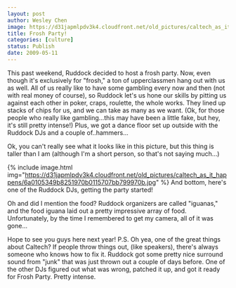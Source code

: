 ```yaml
---
layout: post
author: Wesley Chen
image: https://d31japmlpdv3k4.cloudfront.net/old_pictures/caltech_as_it_happens/6a0105349b8251970b01156f85f6bb970c.jpg
title: Frosh Party!
categories: [culture]
status: Publish
date: 2009-05-11
---
```


This past weekend, Ruddock decided to host a frosh party. Now, even though it's exclusively for "frosh," a ton of upperclassmen hang out with us as well. All of us really like to have some gambling every now and then (not with real money of course), so Ruddock let's us hone our skills by pitting us against each other in poker, craps, roulette, the whole works. They lined up stacks of chips for us, and we can take as many as we want. 
(Ok, for those people who really like gambling...this may have been a little fake, but hey, it's still pretty intense!)
Plus, we got a dance floor set up outside with the Ruddock DJs and a couple of..hammers...

Ok, you can't really see what it looks like in this picture, but this thing is taller than I am (although I'm a short person, so that's not saying much...)

{% include image.html img="https://d31japmlpdv3k4.cloudfront.net/old_pictures/caltech_as_it_happens/6a0105349b8251970b0115707bb799970b.jpg" %}
And bottom, here's one of the Ruddock DJs, getting the party started!

Oh and did I mention the food? Ruddock organizers are called "iguanas," and the food iguana laid out a pretty impressive array of food. Unfortunately, by the time I remembered to get my camera, all of it was gone...

Hope to see you guys here next year!
P.S. Oh yea, one of the great things about Caltech? If people throw things out, (like speakers), there's always someone who knows how to fix it. Ruddock got some pretty nice surround sound from "junk" that was just thrown out a couple of days before. One of the other DJs figured out what was wrong, patched it up, and got it ready for Frosh Party. Pretty intense.

